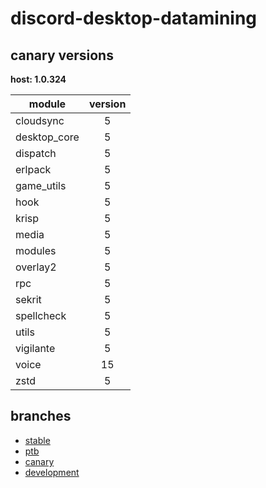 # discord-desktop-datamining

## canary versions

**host: 1.0.324**

| module | version |
| ------ | :-----: |
| cloudsync | 5 |
| desktop_core | 5 |
| dispatch | 5 |
| erlpack | 5 |
| game_utils | 5 |
| hook | 5 |
| krisp | 5 |
| media | 5 |
| modules | 5 |
| overlay2 | 5 |
| rpc | 5 |
| sekrit | 5 |
| spellcheck | 5 |
| utils | 5 |
| vigilante | 5 |
| voice | 15 |
| zstd | 5 |

## branches

- [stable](https://github.com/OpenAsar/discord-desktop-datamining/tree/stable)
- [ptb](https://github.com/OpenAsar/discord-desktop-datamining/tree/ptb)
- [canary](https://github.com/OpenAsar/discord-desktop-datamining/tree/canary)
- [development](https://github.com/OpenAsar/discord-desktop-datamining/tree/development)